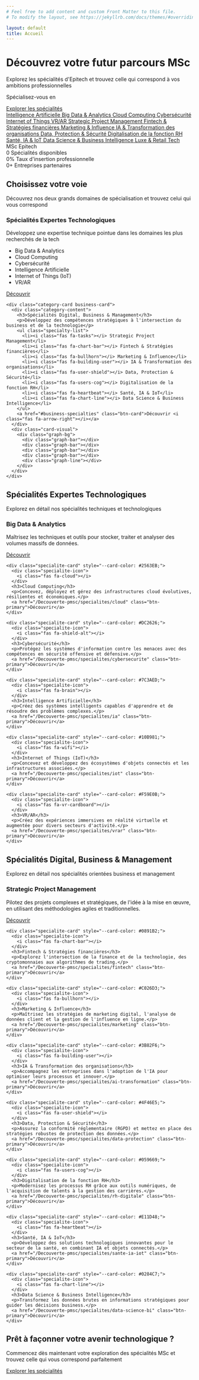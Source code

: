 ```yaml
---
# Feel free to add content and custom Front Matter to this file.
# To modify the layout, see https://jekyllrb.com/docs/themes/#overriding-theme-defaults

layout: default
title: Accueil
---
```


<!-- Hero Section avec animation -->
<div class="hero-section">
  <div class="hero-content">
    <h1 class="animate__animated animate__fadeInUp">Découvrez votre <span class="highlight">futur</span> parcours MSc</h1>
    <p class="hero-subtitle animate__animated animate__fadeInUp animate__delay-1s">Explorez les spécialités d'Epitech et trouvez celle qui correspond à vos ambitions professionnelles</p>
    <div class="specialty-typing-container animate__animated animate__fadeInUp animate__delay-1s">
      <p>Spécialisez-vous en <span id="typewriter-text" class="typewriter"></span></p>
    </div>
    <div class="hero-cta animate__animated animate__fadeInUp animate__delay-2s">
      <a href="#specialties" class="btn-primary btn-large">Explorer les spécialités</a>
    </div>
  </div>
  <div class="hero-visual animate__animated animate__fadeIn animate__delay-1s">
    <div class="tech-orbit">
      <div class="orbit-circle"></div>
      <!-- Spécialités Expertes Technologiques -->
      <a href="/Decouverte-pmsc/specialites/ia" class="tech-icon" data-specialty="Intelligence Artificielle" data-color="#7C3AED">
        <i class="fas fa-brain"></i>
        <span class="icon-tooltip">Intelligence Artificielle</span>
      </a>
      <a href="/Decouverte-pmsc/specialites/bigdata" class="tech-icon" data-specialty="Big Data & Analytics" data-color="#0EA5E9">
        <i class="fas fa-database"></i>
        <span class="icon-tooltip">Big Data & Analytics</span>
      </a>
      <a href="/Decouverte-pmsc/specialites/cloud" class="tech-icon" data-specialty="Cloud Computing" data-color="#2563EB">
        <i class="fas fa-cloud"></i>
        <span class="icon-tooltip">Cloud Computing</span>
      </a>
      <a href="/Decouverte-pmsc/specialites/cybersecurite" class="tech-icon" data-specialty="Cybersécurité" data-color="#DC2626">
        <i class="fas fa-shield-alt"></i>
        <span class="icon-tooltip">Cybersécurité</span>
      </a>
      <a href="/Decouverte-pmsc/specialites/iot" class="tech-icon" data-specialty="Internet of Things" data-color="#10B981">
        <i class="fas fa-microchip"></i>
        <span class="icon-tooltip">Internet of Things</span>
      </a>
      <a href="/Decouverte-pmsc/specialites/vrar" class="tech-icon" data-specialty="VR/AR" data-color="#F59E0B">
        <i class="fas fa-vr-cardboard"></i>
        <span class="icon-tooltip">VR/AR</span>
      </a>
      <!-- Spécialités Business & Management -->
      <a href="/Decouverte-pmsc/specialites/project-management" class="tech-icon" data-specialty="Project Management" data-color="#0D6EFD">
        <i class="fas fa-tasks"></i>
        <span class="icon-tooltip">Strategic Project Management</span>
      </a>
      <a href="/Decouverte-pmsc/specialites/fintech" class="tech-icon" data-specialty="Fintech" data-color="#0891B2">
        <i class="fas fa-chart-bar"></i>
        <span class="icon-tooltip">Fintech & Stratégies financières</span>
      </a>
      <a href="/Decouverte-pmsc/specialites/marketing" class="tech-icon" data-specialty="Marketing" data-color="#C026D3">
        <i class="fas fa-bullhorn"></i>
        <span class="icon-tooltip">Marketing & Influence</span>
      </a>
      <a href="/Decouverte-pmsc/specialites/ai-transformation" class="tech-icon" data-specialty="IA & Transformation" data-color="#3B82F6">
        <i class="fas fa-brain"></i>
        <span class="icon-tooltip">IA & Transformation des organisations</span>
      </a>
      <a href="/Decouverte-pmsc/specialites/data-protection" class="tech-icon" data-specialty="Data Protection" data-color="#4F46E5">
        <i class="fas fa-shield-alt"></i>
        <span class="icon-tooltip">Data, Protection & Sécurité</span>
      </a>
      <a href="/Decouverte-pmsc/specialites/rh-digitale" class="tech-icon" data-specialty="RH Digitale" data-color="#059669">
        <i class="fas fa-users-cog"></i>
        <span class="icon-tooltip">Digitalisation de la fonction RH</span>
      </a>
      <a href="/Decouverte-pmsc/specialites/sante-ia-iot" class="tech-icon" data-specialty="Santé & IA" data-color="#E11D48">
        <i class="fas fa-heartbeat"></i>
        <span class="icon-tooltip">Santé, IA & IoT</span>
      </a>
      <a href="/Decouverte-pmsc/specialites/data-science-bi" class="tech-icon" data-specialty="Data Science" data-color="#0284C7">
        <i class="fas fa-chart-bar"></i>
        <span class="icon-tooltip">Data Science & Business Intelligence</span>
      </a>
      <a href="/Decouverte-pmsc/specialites/luxe-retail-tech" class="tech-icon" data-specialty="Luxe & Retail Tech" data-color="#A21CAF">
        <i class="fas fa-gem"></i>
        <span class="icon-tooltip">Luxe & Retail Tech</span>
      </a>
      <div class="center-label">
        <span>MSc Epitech</span>
      </div>
    </div>
  </div>
</div>

<!-- Bande de statistiques -->
<div class="stats-band">
  <div class="stat-item animate__animated animate__fadeInUp">
    <span class="stat-number count-up" data-count="15">0</span>
    <span class="stat-label">Spécialités disponibles</span>
  </div>
  <div class="stat-item animate__animated animate__fadeInUp animate__delay-1s">
    <span class="stat-number count-up" data-count="90">0</span><span class="stat-symbol">%</span>
    <span class="stat-label">Taux d'insertion professionnelle</span>
  </div>
  <div class="stat-item animate__animated animate__fadeInUp animate__delay-2s">
    <span class="stat-number count-up" data-count="100">0</span><span class="stat-symbol">+</span>
    <span class="stat-label">Entreprises partenaires</span>
  </div>
</div>

<!-- Section des catégories de spécialités avec des cartes modernes -->
<div id="specialties" class="specialties-section">
  <h2 class="section-title">Choisissez votre voie</h2>
  <p class="section-subtitle">Découvrez nos deux grands domaines de spécialisation et trouvez celui qui vous correspond</p>
  
  <div class="category-cards">
    <div class="category-card tech-card">
      <div class="category-content">
        <h3>Spécialités Expertes Technologiques</h3>
        <p>Développez une expertise technique pointue dans les domaines les plus recherchés de la tech</p>
        <ul class="specialty-list">
          <li><i class="fas fa-database"></i> Big Data & Analytics</li>
          <li><i class="fas fa-cloud"></i> Cloud Computing</li>
          <li><i class="fas fa-shield-alt"></i> Cybersécurité</li>
          <li><i class="fas fa-brain"></i> Intelligence Artificielle</li>
          <li><i class="fas fa-wifi"></i> Internet of Things (IoT)</li>
          <li><i class="fas fa-vr-cardboard"></i> VR/AR</li>
        </ul>
        <a href="#tech-specialties" class="btn-card">Découvrir <i class="fas fa-arrow-right"></i></a>
      </div>
      <div class="card-visual">
        <div class="code-bg">
          <div class="code-line"></div>
          <div class="code-line"></div>
          <div class="code-line"></div>
          <div class="code-line"></div>
          <div class="code-line"></div>
        </div>
      </div>
    </div>
    
    <div class="category-card business-card">
      <div class="category-content">
        <h3>Spécialités Digital, Business & Management</h3>
        <p>Développez des compétences stratégiques à l'intersection du business et de la technologie</p>
        <ul class="specialty-list">
          <li><i class="fas fa-tasks"></i> Strategic Project Management</li>
          <li><i class="fas fa-chart-bar"></i> Fintech & Stratégies financières</li>
          <li><i class="fas fa-bullhorn"></i> Marketing & Influence</li>
          <li><i class="fas fa-building-user"></i> IA & Transformation des organisations</li>
          <li><i class="fas fa-user-shield"></i> Data, Protection & Sécurité</li>
          <li><i class="fas fa-users-cog"></i> Digitalisation de la fonction RH</li>
          <li><i class="fas fa-heartbeat"></i> Santé, IA & IoT</li>
          <li><i class="fas fa-chart-line"></i> Data Science & Business Intelligence</li>
        </ul>
        <a href="#business-specialties" class="btn-card">Découvrir <i class="fas fa-arrow-right"></i></a>
      </div>
      <div class="card-visual">
        <div class="graph-bg">
          <div class="graph-bar"></div>
          <div class="graph-bar"></div>
          <div class="graph-bar"></div>
          <div class="graph-bar"></div>
          <div class="graph-line"></div>
        </div>
      </div>
    </div>
  </div>
</div>

<!-- Section des spécialités technologiques en mode grid -->
<div id="tech-specialties" class="specialties-grid">
  <h2 class="section-title">Spécialités Expertes Technologiques</h2>
  <p class="section-subtitle">Explorez en détail nos spécialités techniques et technologiques</p>
  
  <div class="specialties-masonry">
    <div class="specialite-card" style="--card-color: #0EA5E9;">
      <div class="specialite-icon">
        <i class="fas fa-database"></i>
      </div>
      <h3>Big Data & Analytics</h3>
      <p>Maîtrisez les techniques et outils pour stocker, traiter et analyser des volumes massifs de données.</p>
      <a href="/Decouverte-pmsc/specialites/bigdata" class="btn-primary">Découvrir</a>
    </div>
    
    <div class="specialite-card" style="--card-color: #2563EB;">
      <div class="specialite-icon">
        <i class="fas fa-cloud"></i>
      </div>
      <h3>Cloud Computing</h3>
      <p>Concevez, déployez et gérez des infrastructures cloud évolutives, résilientes et économiques.</p>
      <a href="/Decouverte-pmsc/specialites/cloud" class="btn-primary">Découvrir</a>
    </div>
    
    <div class="specialite-card" style="--card-color: #DC2626;">
      <div class="specialite-icon">
        <i class="fas fa-shield-alt"></i>
      </div>
      <h3>Cybersécurité</h3>
      <p>Protégez les systèmes d'information contre les menaces avec des compétences en sécurité offensive et défensive.</p>
      <a href="/Decouverte-pmsc/specialites/cybersecurite" class="btn-primary">Découvrir</a>
    </div>
    
    <div class="specialite-card" style="--card-color: #7C3AED;">
      <div class="specialite-icon">
        <i class="fas fa-brain"></i>
      </div>
      <h3>Intelligence Artificielle</h3>
      <p>Créez des systèmes intelligents capables d'apprendre et de résoudre des problèmes complexes.</p>
      <a href="/Decouverte-pmsc/specialites/ia" class="btn-primary">Découvrir</a>
    </div>
    
    <div class="specialite-card" style="--card-color: #10B981;">
      <div class="specialite-icon">
        <i class="fas fa-wifi"></i>
      </div>
      <h3>Internet of Things (IoT)</h3>
      <p>Concevez et développez des écosystèmes d'objets connectés et les infrastructures associées.</p>
      <a href="/Decouverte-pmsc/specialites/iot" class="btn-primary">Découvrir</a>
    </div>
    
    <div class="specialite-card" style="--card-color: #F59E0B;">
      <div class="specialite-icon">
        <i class="fas fa-vr-cardboard"></i>
      </div>
      <h3>VR/AR</h3>
      <p>Créez des expériences immersives en réalité virtuelle et augmentée pour divers secteurs d'activité.</p>
      <a href="/Decouverte-pmsc/specialites/vrar" class="btn-primary">Découvrir</a>
    </div>
  </div>
</div>

<!-- Section des spécialités Business en mode grid -->
<div id="business-specialties" class="specialties-grid business-grid">
  <h2 class="section-title">Spécialités Digital, Business & Management</h2>
  <p class="section-subtitle">Explorez en détail nos spécialités orientées business et management</p>
  
  <div class="specialties-masonry">
    <div class="specialite-card" style="--card-color: #0D6EFD;">
      <div class="specialite-icon">
        <i class="fas fa-tasks"></i>
      </div>
      <h3>Strategic Project Management</h3>
      <p>Pilotez des projets complexes et stratégiques, de l'idée à la mise en œuvre, en utilisant des méthodologies agiles et traditionnelles.</p>
      <a href="/Decouverte-pmsc/specialites/project-management" class="btn-primary">Découvrir</a>
    </div>
    
    <div class="specialite-card" style="--card-color: #0891B2;">
      <div class="specialite-icon">
        <i class="fas fa-chart-bar"></i>
      </div>
      <h3>Fintech & Stratégies financières</h3>
      <p>Explorez l'intersection de la finance et de la technologie, des cryptomonnaies aux algorithmes de trading.</p>
      <a href="/Decouverte-pmsc/specialites/fintech" class="btn-primary">Découvrir</a>
    </div>
    
    <div class="specialite-card" style="--card-color: #C026D3;">
      <div class="specialite-icon">
        <i class="fas fa-bullhorn"></i>
      </div>
      <h3>Marketing & Influence</h3>
      <p>Maîtrisez les stratégies de marketing digital, l'analyse de données client et la gestion de l'influence en ligne.</p>
      <a href="/Decouverte-pmsc/specialites/marketing" class="btn-primary">Découvrir</a>
    </div>
    
    <div class="specialite-card" style="--card-color: #3B82F6;">
      <div class="specialite-icon">
        <i class="fas fa-building-user"></i>
      </div>
      <h3>IA & Transformation des organisations</h3>
      <p>Accompagnez les entreprises dans l'adoption de l'IA pour optimiser leurs processus et innover.</p>
      <a href="/Decouverte-pmsc/specialites/ai-transformation" class="btn-primary">Découvrir</a>
    </div>
    
    <div class="specialite-card" style="--card-color: #4F46E5;">
      <div class="specialite-icon">
        <i class="fas fa-user-shield"></i>
      </div>
      <h3>Data, Protection & Sécurité</h3>
      <p>Assurez la conformité réglementaire (RGPD) et mettez en place des stratégies robustes de protection des données.</p>
      <a href="/Decouverte-pmsc/specialites/data-protection" class="btn-primary">Découvrir</a>
    </div>
    
    <div class="specialite-card" style="--card-color: #059669;">
      <div class="specialite-icon">
        <i class="fas fa-users-cog"></i>
      </div>
      <h3>Digitalisation de la fonction RH</h3>
      <p>Modernisez les processus RH grâce aux outils numériques, de l'acquisition de talents à la gestion des carrières.</p>
      <a href="/Decouverte-pmsc/specialites/rh-digitale" class="btn-primary">Découvrir</a>
    </div>
    
    <div class="specialite-card" style="--card-color: #E11D48;">
      <div class="specialite-icon">
        <i class="fas fa-heartbeat"></i>
      </div>
      <h3>Santé, IA & IoT</h3>
      <p>Développez des solutions technologiques innovantes pour le secteur de la santé, en combinant IA et objets connectés.</p>
      <a href="/Decouverte-pmsc/specialites/sante-ia-iot" class="btn-primary">Découvrir</a>
    </div>
    
    <div class="specialite-card" style="--card-color: #0284C7;">
      <div class="specialite-icon">
        <i class="fas fa-chart-line"></i>
      </div>
      <h3>Data Science & Business Intelligence</h3>
      <p>Transformez les données brutes en informations stratégiques pour guider les décisions business.</p>
      <a href="/Decouverte-pmsc/specialites/data-science-bi" class="btn-primary">Découvrir</a>
    </div>
  </div>
</div>

<!-- Call to Action Final -->
<div class="cta-section">
  <div class="cta-content">
    <h2>Prêt à façonner votre avenir technologique ?</h2>
    <p>Commencez dès maintenant votre exploration des spécialités MSc et trouvez celle qui vous correspond parfaitement</p>
    <div class="cta-buttons">
      <a href="#specialties" class="btn-primary btn-large">Explorer les spécialités</a>
    </div>
  </div>
  <div class="cta-decoration">
    <div class="dec-circle"></div>
    <div class="dec-circle"></div>
    <div class="dec-circle"></div>
  </div>
</div>

<!-- Script pour les animations -->
<script>
document.addEventListener('DOMContentLoaded', function() {
  // Count-up animation for statistics
  const counters = document.querySelectorAll('.count-up');
  const speed = 200; // Speed of counting (lower is faster)
  
  counters.forEach(counter => {
    const updateCount = () => {
      const target = +counter.getAttribute('data-count');
      const count = +counter.innerText;
      const increment = target / speed;
      
      if (count < target) {
        counter.innerText = Math.ceil(count + increment);
        setTimeout(updateCount, 1);
      } else {
        counter.innerText = target;
      }
    };
    
    // Start counting when element is in viewport
    const observer = new IntersectionObserver((entries) => {
      entries.forEach(entry => {
        if (entry.isIntersecting) {
          updateCount();
          observer.unobserve(entry.target);
        }
      });
    }, { threshold: 0.5 });
    
    observer.observe(counter);
  });

  // Animation de typewriter corrigée
  const typewriterElement = document.getElementById('typewriter-text');
  if (typewriterElement) {
    // Liste des spécialités exactes correspondant à ce qui est proposé
    const specialties = [
      "Intelligence Artificielle",
      "Cybersécurité",
      "Big Data & Analytics",
      "Cloud Computing",
      "VR/AR",
      "Internet of Things (IoT)",
      "Strategic Project Management",
      "Fintech & Stratégies financières",
      "Marketing & Influence",
      "IA & Transformation des organisations"
    ];

    let currentText = '';
    let currentSpecialtyIndex = 0;
    let currentCharIndex = 0;
    let isDeleting = false;
    let isWaiting = false;
    let animationFrame;

    // S'assurer que le texte est vide au démarrage
    typewriterElement.textContent = '';

    function typeEffect() {
      if (!typewriterElement) return; // S'assurer que l'élément existe toujours
      
      const currentSpecialty = specialties[currentSpecialtyIndex];
      
      // Si on attend, ne rien faire pendant un certain temps
      if (isWaiting) {
        animationFrame = requestAnimationFrame(() => {
          setTimeout(typeEffect, 50); // Vérifier régulièrement si l'attente est terminée
        });
        return;
      }

      // En train d'écrire
      if (!isDeleting && currentCharIndex <= currentSpecialty.length) {
        currentText = currentSpecialty.substring(0, currentCharIndex);
        typewriterElement.textContent = currentText;
        currentCharIndex++;
        
        // Si on a fini d'écrire, attendre avant de supprimer
        if (currentCharIndex > currentSpecialty.length) {
          isWaiting = true;
          setTimeout(() => {
            isWaiting = false;
            isDeleting = true;
          }, 1000);
        }
      } 
      // En train de supprimer
      else if (isDeleting && currentCharIndex >= 0) {
        currentText = currentSpecialty.substring(0, currentCharIndex);
        typewriterElement.textContent = currentText;
        currentCharIndex--;
        
        // Si on a fini de supprimer, passer à la spécialité suivante
        if (currentCharIndex === 0) {
          isDeleting = false;
          currentSpecialtyIndex = (currentSpecialtyIndex + 1) % specialties.length;
          isWaiting = true;
          setTimeout(() => {
            isWaiting = false;
          }, 300);
        }
      }

      // Calculer le délai pour le prochain caractère
      let typingSpeed = isDeleting ? 30 : 80;
      typingSpeed += Math.random() * 20;
      
      // Petite pause aux espaces dans les spécialités longues
      if (!isDeleting && currentCharIndex > 0 && currentSpecialty[currentCharIndex-1] === ' ') {
        typingSpeed += 40;
      }

      animationFrame = requestAnimationFrame(() => {
        setTimeout(typeEffect, typingSpeed);
      });
    }

    // Lancer l'effet d'écriture avec un léger délai pour éviter les problèmes au chargement
    setTimeout(() => {
      typeEffect();
    }, 500);

    // Nettoyage en cas de destruction du composant
    window.addEventListener('beforeunload', () => {
      if (animationFrame) {
        cancelAnimationFrame(animationFrame);
      }
    });
  }
  
  // Animation améliorée des icônes technologiques en orbite
  const orbit = document.querySelector('.tech-orbit');
  const orbitCircle = document.querySelector('.orbit-circle');
  const techIcons = document.querySelectorAll('.tech-icon');
  const heroSection = document.querySelector('.hero-section');
  
  if (orbit && techIcons.length > 0) {
    let angle = 0;
    const radius = 250; // Rayon augmenté
    let isAnimating = true;
    let animationFrameId = null;
    let originalBackground = window.getComputedStyle(heroSection).background;
    let hoveredIcon = null;
    
    // Fonction pour créer un élément de pulsation autour d'une icône
    function createPulseEffect(icon) {
      const pulseElement = document.createElement('div');
      pulseElement.className = 'icon-pulse';
      
      // Positionner l'élément de pulsation au même endroit que l'icône
      pulseElement.style.position = 'absolute';
      pulseElement.style.top = '0';
      pulseElement.style.left = '0';
      pulseElement.style.width = '100%';
      pulseElement.style.height = '100%';
      pulseElement.style.borderRadius = '50%';
      pulseElement.style.backgroundColor = icon.getAttribute('data-color') || 'var(--primary)';
      pulseElement.style.opacity = '0.2';
      pulseElement.style.transform = 'scale(1.5)';
      pulseElement.style.zIndex = '-1';
      pulseElement.style.animation = 'pulse 2s infinite';
      
      icon.appendChild(pulseElement);
      return pulseElement;
    }
    
    // Position initiale des icônes
    techIcons.forEach((icon, index) => {
      // Angle réparti uniformément sur 360 degrés
      const iconAngle = (index * (360 / techIcons.length)) * (Math.PI / 180);
      icon.style.transform = `translate(${Math.cos(iconAngle) * radius}px, ${Math.sin(iconAngle) * radius}px)`;
      
      // Ajouter des attributs data pour stocker l'angle et la position
      icon.dataset.angle = iconAngle;
      icon.dataset.x = Math.cos(iconAngle) * radius;
      icon.dataset.y = Math.sin(iconAngle) * radius;
      
      // Gestion du hover
      icon.addEventListener('mouseenter', () => {
        // Pause de l'animation
        isAnimating = false;
        hoveredIcon = icon;
        
        if (animationFrameId) {
          cancelAnimationFrame(animationFrameId);
          animationFrameId = null;
        }
        
        // Changer la couleur du background en fonction de la spécialité
        const specialtyColor = icon.getAttribute('data-color');
        if (specialtyColor) {
          // Utiliser une version plus claire de la couleur et conserver le dégradé de base
          heroSection.style.background = `linear-gradient(135deg, #F0F9FF 0%, ${specialtyColor}20 50%, #BAE6FD 100%)`;
        }
        
        // Ajouter la classe pour le style et créer l'effet de pulsation
        icon.classList.add('hovered');
        createPulseEffect(icon);
      });
      
      icon.addEventListener('mouseleave', () => {
        // Reprendre l'animation
        isAnimating = true;
        hoveredIcon = null;
        
        // Restaurer le background original
        heroSection.style.background = originalBackground;
        
        // Supprimer les classes et éléments ajoutés au hover
        icon.classList.remove('hovered');
        
        // Supprimer l'effet de pulsation
        const pulseElement = icon.querySelector('.icon-pulse');
        if (pulseElement) {
          icon.removeChild(pulseElement);
        }
        
        // Relancer l'animation
        rotateTechIcons();
      });
    });
    
    // Animation de rotation
    function rotateTechIcons() {
      if (!isAnimating) return;
      
      angle += 0.001; // Vitesse de rotation réduite pour une orbite plus majestueuse
      
      techIcons.forEach(icon => {
        if (icon === hoveredIcon) return; // Ne pas déplacer l'icône en hover
        
        const currentAngle = parseFloat(icon.dataset.angle) + angle;
        const newX = Math.cos(currentAngle) * radius;
        const newY = Math.sin(currentAngle) * radius;
        
        // Mettre à jour la position
        icon.style.transform = `translate(${newX}px, ${newY}px)`;
        
        // Mettre à jour les attributs data
        icon.dataset.x = newX;
        icon.dataset.y = newY;
      });
      
      // Faire tourner aussi le cercle de l'orbite
      orbitCircle.style.transform = `rotate(${angle * (180 / Math.PI)}deg)`;
      
      animationFrameId = requestAnimationFrame(rotateTechIcons);
    }
    
    // Démarrer l'animation avec un légère délai pour s'assurer que tout est chargé
    setTimeout(() => {
      rotateTechIcons();
    }, 100);
  }
  
  // Testimonial slider
  const testimonials = document.querySelectorAll('.testimonial-card');
  const dots = document.querySelectorAll('.dot');
  const prevBtn = document.querySelector('.testimonial-prev');
  const nextBtn = document.querySelector('.testimonial-next');
  let currentIndex = 0;
  
  // Hide all testimonials and show only current
  function updateTestimonials() {
    testimonials.forEach((testimonial, index) => {
      if (index === currentIndex) {
        testimonial.style.display = 'block';
        setTimeout(() => {
          testimonial.classList.add('active');
        }, 50);
      } else {
        testimonial.classList.remove('active');
        setTimeout(() => {
          testimonial.style.display = 'none';
        }, 400); // Délai pour correspondre à la transition
      }
    });
    
    dots.forEach((dot, index) => {
      dot.classList.toggle('active', index === currentIndex);
    });
  }
  
  // Initialize
  updateTestimonials();
  
  // Next button
  nextBtn.addEventListener('click', () => {
    currentIndex = (currentIndex + 1) % testimonials.length;
    updateTestimonials();
  });
  
  // Previous button
  prevBtn.addEventListener('click', () => {
    currentIndex = (currentIndex - 1 + testimonials.length) % testimonials.length;
    updateTestimonials();
  });
  
  // Dot navigation
  dots.forEach((dot, index) => {
    dot.addEventListener('click', () => {
      currentIndex = index;
      updateTestimonials();
    });
  });
  
  // Auto-rotate testimonials
  let testimonialInterval = setInterval(() => {
    currentIndex = (currentIndex + 1) % testimonials.length;
    updateTestimonials();
  }, 6000); // Rotation toutes les 6 secondes
  
  // Arrêter la rotation automatique lors de l'interaction
  [prevBtn, nextBtn, ...dots].forEach(el => {
    el.addEventListener('mouseenter', () => {
      clearInterval(testimonialInterval);
    });
    
    el.addEventListener('mouseleave', () => {
      testimonialInterval = setInterval(() => {
        currentIndex = (currentIndex + 1) % testimonials.length;
        updateTestimonials();
      }, 6000);
    });
  });
  
  // Scroll to section when clicking navigation links
  document.querySelectorAll('a[href^="#"]').forEach(anchor => {
    anchor.addEventListener('click', function(e) {
      e.preventDefault();
      
      const targetId = this.getAttribute('href');
      const targetElement = document.querySelector(targetId);
      
      if (targetElement) {
        window.scrollTo({
          top: targetElement.offsetTop - 70, // Adjust for header height
          behavior: 'smooth'
        });
      }
    });
  });
  
  // Animation pour les cartes de spécialités au scroll
  const animateOnScroll = (elements, className) => {
    const observer = new IntersectionObserver((entries) => {
      entries.forEach(entry => {
        if (entry.isIntersecting) {
          entry.target.classList.add(className);
          observer.unobserve(entry.target);
        }
      });
    }, { threshold: 0.2 });
    
    elements.forEach(el => {
      observer.observe(el);
      // Ajouter la classe qui définit la transition
      el.style.transition = 'opacity 0.5s ease, transform 0.6s ease';
      el.style.opacity = '0';
      el.style.transform = 'translateY(30px)';
    });
  };
  
  // Animer les cartes de spécialités
  animateOnScroll(document.querySelectorAll('.specialite-card'), 'animated-in');
  
  // Ajouter un style pour l'animation
  const style = document.createElement('style');
  style.textContent = `
    .animated-in {
      opacity: 1 !important;
      transform: translateY(0) !important;
    }

    /* Amélioration du style de typewriter pour réduire les bugs visuels */
    .typewriter {
      min-width: 5rem;
    }
  `;
  document.head.appendChild(style);
});
</script>
